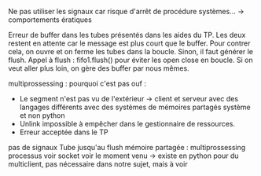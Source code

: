 Ne pas utiliser les signaux car risque d'arrêt de procédure systèmes... -> comportements ératiques

Erreur de buffer dans les tubes présentés dans les aides du TP. Les deux restent en attente car le message est plus court que le buffer. Pour contrer cela, on ouvre et on ferme les tubes dans la boucle. Sinon, il faut générer le flush.
Appel à flush : fifo1.flush() pour éviter les open close en boucle.
Si on veut aller plus loin, on gère des buffer par nous mêmes.

multiprossessing : pourquoi c'est pas ouf : 
- Le segment n'est pas vu de l'extérieur -> client et serveur avec des langages différents avec des systèmes de mémoires partagés système et non python
- Unlink impossible à empêcher dans le gestionnaire de ressources. 
- Erreur acceptée dans le TP

pas de signaux
Tube jusqu'au flush
mémoire partagée : multiprossessing
processus voir
socket voir le moment venu -> existe en python pour du multiclient, pas nécessaire dans notre sujet, mais à voir